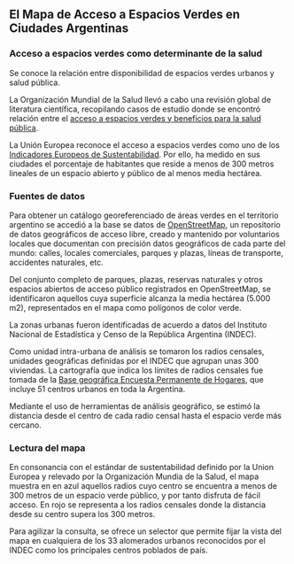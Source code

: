 ## El Mapa de Acceso a Espacios Verdes en Ciudades Argentinas


### Acceso a espacios verdes como determinante de la salud

Se conoce la relación entre disponibilidad de espacios verdes urbanos y salud pública.

La Organización Mundial de la Salud llevó a cabo una revisión global de literatura científica, recopilando casos de estudio donde se encontró relación entre el [acceso a espacios verdes y beneficios para la salud pública](http://www.euro.who.int/__data/assets/pdf_file/0005/321971/Urban-green-spaces-and-health-review-evidence.pdf).

La Unión Europea reconoce el acceso a espacios verdes como uno de los [Indicadores Europeos de Sustentabilidad](https://www.gdrc.org/uem/footprints/eci_final_report.pdf). Por ello, ha medido en sus ciudades el porcentaje de habitantes que reside a menos de 300 metros lineales de un espacio abierto y público de al menos media hectárea.


### Fuentes de datos
Para obtener un catálogo georeferenciado de áreas verdes en el territorio argentino se accedió a la base se datos de [OpenStreetMap]("https://www.openstreetmap.org"), un repositorio de datos geográficos de acceso libre, creado y mantenido por voluntarios locales que documentan con precisión datos geográficos de cada parte del mundo: calles, locales comerciales, parques y plazas, líneas de transporte, accidentes naturales, etc.

Del conjunto completo de parques, plazas, reservas naturales y otros espacios abiertos de acceso público registrados en OpenStreetMap, se identificaron aquellos cuya superficie alcanza la media hectárea (5.000 m2), representados en el mapa como polígonos de color verde.


La zonas urbanas fueron identificadas de acuerdo a datos del Instituto Nacional de Estadística y Censo de la República Argentina (INDEC). 

Como unidad intra-urbana de análisis se tomaron los radios censales, unidades geográficas definidas por el INDEC que agrupan unas 300 viviendas. La cartografía que indica los límites de radios censales fue tomada de la [Base geográfica Encuesta Permanente de Hogares](https://www.indec.gob.ar/nivel4_default.asp?id_tema_1=1&id_tema_2=39&id_tema_3=120), que incluye 51 centros urbanos en toda la Argentina.

Mediante el uso de herramientas de análisis geográfico, se estimó la distancia desde el centro de cada radio censal hasta el espacio verde más cercano.


### Lectura del mapa

En consonancia con el estándar de sustentabilidad definido por la Union Europea y relevado por la Organización Mundia de la Salud, el mapa muestra en en azul aquellos radios cuyo centro se encuentra a menos de 300 metros de un espacio verde público, y por tanto disfruta de fácil acceso. En rojo se representa a los radios censales donde la distancia desde su centro supera los 300 metros.

Para agilizar la consulta, se ofrece un selector que permite fijar la vista del mapa en cualquiera de los 33 alomerados urbanos reconocidos por el INDEC como los principales centros poblados de país.

